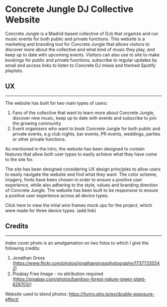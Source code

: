 # Concrete Jungle DJ Collective Website

Concrete Jungle is a Madrid-based collective of DJs that organize and run music events for 
both public and private functions. This website is a marketing and branding tool for Concrete Jungle that
allows visitors to discover more about the collective and what kind of music they play, and keep up to date with upcoming 
events. Visitors can also use to site to make bookings for public and private functions, subscribe to regular updates by email 
and access links to listen to Concrete DJ mixes and themed Spotify playlists.

## UX
----
The website has built for two main types of users:
1. Fans of the collective that want to learn more about Concrete Jungle, discover new music, 
keep up to date with events and subscribe to join the growing community
2. Event organisers who want to book Concrete Jungle for both public and private events, 
e.g club nights, bar events, PR events, weddings, parties or other private functions.

As mentioned in the intro, the website has been designed to contain features that allow both user types 
to easily achieve what they have come to the site for. 

The site has been designed considering UX design principles to allow users to easily navigate the website and 
find what they want. The color scheme, imagery, fonts have been chosen in order to ensure a positive user experience, while also adhering to the style, values
and branding direction of Concrete Jungle. The website has been built to be responsive to ensure a positive user experience 
across all device types.

Click here to view the intial wire frames mock ups for the project, which were made for three device types. (add link)


## Credits
-----
Index cover photo is an amalgamation on two fotos to which I give the following credits:
1. Jonathan Gross (https://www.flickr.com/photos/jonathangrossphotography/17377335542)
2. Pixabay Free Image - no attribution required (https://pixabay.com/photos/bamboo-forest-nature-green-plant-828703/)

Website used to blend photos: https://funny.pho.to/es/double-exposure-effect/